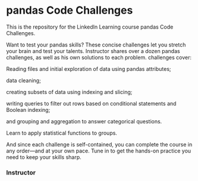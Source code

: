 # pandas Code Challenges
This is the repository for the LinkedIn Learning course pandas Code Challenges. 

Want to test your pandas skills? These concise challenges let you stretch your brain and test your talents. Instructor shares over a dozen pandas challenges, as well as his own solutions to each problem. 
challenges cover:

Reading files and initial exploration of data using pandas attributes; 

data cleaning;

creating subsets of data using indexing and slicing;

writing queries to filter out rows based on conditional statements and Boolean indexing; 

and grouping and aggregation to answer categorical questions.

Learn to apply statistical functions to groups. 

And since each challenge is self-contained, you can complete the course in any order—and at your own pace. Tune in to get the hands-on practice you need to keep your skills sharp.


### Instructor

